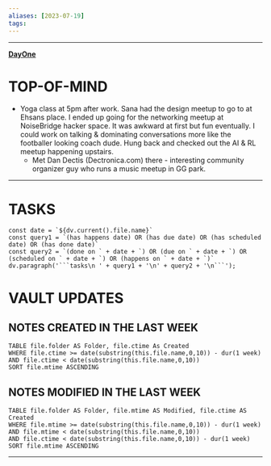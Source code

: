 ```yaml
---
aliases: [2023-07-19]
tags: 
---
```


---

**[DayOne](dayone://open?date=2023-07-19)**

# TOP-OF-MIND
- Yoga class at 5pm after work. Sana had the design meetup to go to at Ehsans place. I ended up going for the networking meetup at NoiseBridge hacker space. It was awkward at first but fun eventually. I could work on talking & dominating conversations more like the footballer looking coach dude. Hung back and checked out the AI & RL meetup happening upstairs.
	- Met Dan Dectis (Dectronica.com) there - interesting community organizer guy who runs a music meetup in GG park.


---
# TASKS
```dataviewjs
const date = `${dv.current().file.name}`
const query1 = `(has happens date) OR (has due date) OR (has scheduled date) OR (has done date)`
const query2 = `(done on ` + date + `) OR (due on ` + date + `) OR (scheduled on ` + date + `) OR (happens on ` + date + `)`
dv.paragraph('```tasks\n ' + query1 + '\n' + query2 + '\n```');
```
# VAULT UPDATES
## NOTES CREATED IN THE LAST WEEK
``` dataview
TABLE file.folder AS Folder, file.ctime As Created
WHERE file.ctime >= date(substring(this.file.name,0,10)) - dur(1 week) AND file.ctime < date(substring(this.file.name,0,10))
SORT file.mtime ASCENDING
```

## NOTES MODIFIED IN THE LAST WEEK
``` dataview
TABLE file.folder AS Folder, file.mtime AS Modified, file.ctime AS Created
WHERE file.mtime >= date(substring(this.file.name,0,10)) - dur(1 week)
AND file.mtime < date(substring(this.file.name,0,10))
AND file.ctime < date(substring(this.file.name,0,10)) - dur(1 week)
SORT file.mtime ASCENDING
```
---
